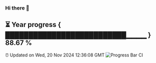 ### Hi there 👋
⏳ Year progress { ██████████████████████████▁▁▁▁ } 88.67 %
---
⏰ Updated on Wed, 20 Nov 2024 12:36:08 GMT
![Progress Bar CI](https://github.com/liununu/liununu/workflows/Progress%20Bar%20CI/badge.svg)
